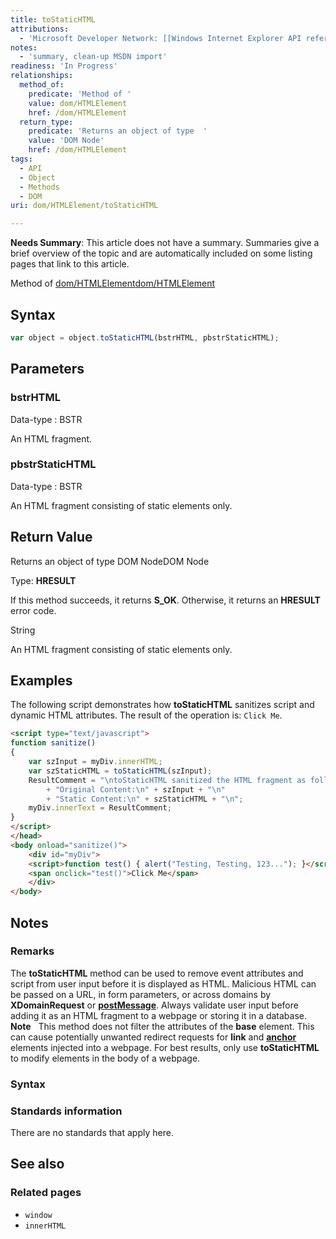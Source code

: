 ```yaml
---
title: toStaticHTML
attributions:
  - 'Microsoft Developer Network: [[Windows Internet Explorer API reference](http://msdn.microsoft.com/en-us/library/ie/hh828809%28v=vs.85%29.aspx) Article]'
notes:
  - 'summary, clean-up MSDN import'
readiness: 'In Progress'
relationships:
  method_of:
    predicate: 'Method of '
    value: dom/HTMLElement
    href: /dom/HTMLElement
  return_type:
    predicate: 'Returns an object of type  '
    value: 'DOM Node'
    href: /dom/HTMLElement
tags:
  - API
  - Object
  - Methods
  - DOM
uri: dom/HTMLElement/toStaticHTML

---
```

**Needs Summary**: This article does not have a summary. Summaries give a brief overview of the topic and are automatically included on some listing pages that link to this article.

Method of [dom/HTMLElement](/dom/HTMLElement)[dom/HTMLElement](/dom/HTMLElement)

## Syntax

``` js
var object = object.toStaticHTML(bstrHTML, pbstrStaticHTML);
```

## Parameters

### bstrHTML

 Data-type
:   BSTR

 An HTML fragment.

### pbstrStaticHTML

 Data-type
:   BSTR

 An HTML fragment consisting of static elements only.

## Return Value

Returns an object of type DOM NodeDOM Node

Type: **HRESULT**

If this method succeeds, it returns **S\_OK**. Otherwise, it returns an **HRESULT** error code.

String

An HTML fragment consisting of static elements only.

## Examples

The following script demonstrates how **toStaticHTML** sanitizes script and dynamic HTML attributes. The result of the operation is: `Click Me`.

``` html
<script type="text/javascript">
function sanitize()
{
    var szInput = myDiv.innerHTML;
    var szStaticHTML = toStaticHTML(szInput);
    ResultComment = "\ntoStaticHTML sanitized the HTML fragment as follows:\n"
        + "Original Content:\n" + szInput + "\n"
        + "Static Content:\n" + szStaticHTML + "\n";
    myDiv.innerText = ResultComment;
}
</script>
</head>
<body onload="sanitize()">
    <div id="myDiv">
    <script>function test() { alert("Testing, Testing, 123..."); }</script>
    <span onclick="test()">Click Me</span>
    </div>
</body>
```

## Notes

### Remarks

The **toStaticHTML** method can be used to remove event attributes and script from user input before it is displayed as HTML. Malicious HTML can be passed on a URL, in form parameters, or across domains by **XDomainRequest** or [**postMessage**](/dom/Window/postMessage). Always validate user input before adding it as an HTML fragment to a webpage or storing it in a database. **Note**   This method does not filter the attributes of the **base** element. This can cause potentially unwanted redirect requests for **link** and [**anchor**](/html/elements/a) elements injected into a webpage. For best results, only use **toStaticHTML** to modify elements in the body of a webpage.

### Syntax

### Standards information

There are no standards that apply here.

## See also

### Related pages

-   `window`
-   `innerHTML`
